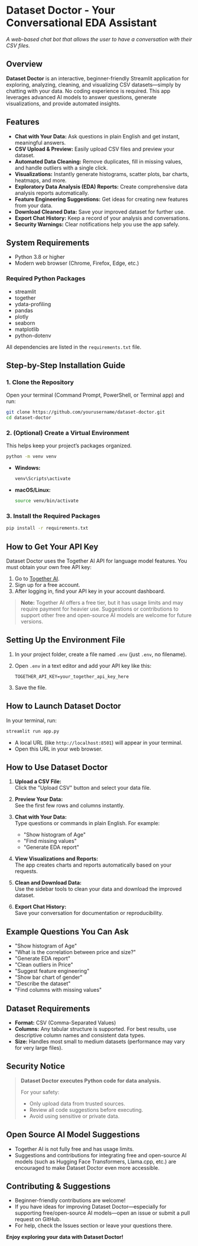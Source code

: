 # Dataset Doctor - Your Conversational EDA Assistant

*A web-based chat bot that allows the user to have a conversation with their CSV files.*

## Overview

**Dataset Doctor** is an interactive, beginner-friendly Streamlit application for exploring, analyzing, cleaning, and visualizing CSV datasets—simply by chatting with your data. No coding experience is required. This app leverages advanced AI models to answer questions, generate visualizations, and provide automated insights.

## Features

- **Chat with Your Data:** Ask questions in plain English and get instant, meaningful answers.
- **CSV Upload & Preview:** Easily upload CSV files and preview your dataset.
- **Automated Data Cleaning:** Remove duplicates, fill in missing values, and handle outliers with a single click.
- **Visualizations:** Instantly generate histograms, scatter plots, bar charts, heatmaps, and more.
- **Exploratory Data Analysis (EDA) Reports:** Create comprehensive data analysis reports automatically.
- **Feature Engineering Suggestions:** Get ideas for creating new features from your data.
- **Download Cleaned Data:** Save your improved dataset for further use.
- **Export Chat History:** Keep a record of your analysis and conversations.
- **Security Warnings:** Clear notifications help you use the app safely.

## System Requirements

- Python 3.8 or higher
- Modern web browser (Chrome, Firefox, Edge, etc.)

### Required Python Packages

- streamlit
- together
- ydata-profiling
- pandas
- plotly
- seaborn
- matplotlib
- python-dotenv

All dependencies are listed in the `requirements.txt` file.

## Step-by-Step Installation Guide

### 1. Clone the Repository

Open your terminal (Command Prompt, PowerShell, or Terminal app) and run:

```bash
git clone https://github.com/yourusername/dataset-doctor.git
cd dataset-doctor
```

### 2. (Optional) Create a Virtual Environment

This helps keep your project’s packages organized.

```bash
python -m venv venv
```

- **Windows:**  
  ```bash
  venv\Scripts\activate
  ```
- **macOS/Linux:**  
  ```bash
  source venv/bin/activate
  ```

### 3. Install the Required Packages

```bash
pip install -r requirements.txt
```

## How to Get Your API Key

Dataset Doctor uses the Together AI API for language model features. You must obtain your own free API key:

1. Go to [Together AI](https://www.together.ai/).
2. Sign up for a free account.
3. After logging in, find your API key in your account dashboard.

> **Note:** Together AI offers a free tier, but it has usage limits and may require payment for heavier use. Suggestions or contributions to support other free and open-source AI models are welcome for future versions.

## Setting Up the Environment File

1. In your project folder, create a file named `.env` (just `.env`, no filename).
2. Open `.env` in a text editor and add your API key like this:

   ```
   TOGETHER_API_KEY=your_together_api_key_here
   ```

3. Save the file.

## How to Launch Dataset Doctor

In your terminal, run:

```bash
streamlit run app.py
```

- A local URL (like `http://localhost:8501`) will appear in your terminal.
- Open this URL in your web browser.

## How to Use Dataset Doctor

1. **Upload a CSV File:**  
   Click the "Upload CSV" button and select your data file.

2. **Preview Your Data:**  
   See the first few rows and columns instantly.

3. **Chat with Your Data:**  
   Type questions or commands in plain English. For example:
   - "Show histogram of Age"
   - "Find missing values"
   - "Generate EDA report"

4. **View Visualizations and Reports:**  
   The app creates charts and reports automatically based on your requests.

5. **Clean and Download Data:**  
   Use the sidebar tools to clean your data and download the improved dataset.

6. **Export Chat History:**  
   Save your conversation for documentation or reproducibility.

## Example Questions You Can Ask

- "Show histogram of Age"
- "What is the correlation between price and size?"
- "Generate EDA report"
- "Clean outliers in Price"
- "Suggest feature engineering"
- "Show bar chart of gender"
- "Describe the dataset"
- "Find columns with missing values"

## Dataset Requirements

- **Format:** CSV (Comma-Separated Values)
- **Columns:** Any tabular structure is supported. For best results, use descriptive column names and consistent data types.
- **Size:** Handles most small to medium datasets (performance may vary for very large files).

## Security Notice

> **Dataset Doctor executes Python code for data analysis.**
>
> For your safety:
> - Only upload data from trusted sources.
> - Review all code suggestions before executing.
> - Avoid using sensitive or private data.

## Open Source AI Model Suggestions

- Together AI is not fully free and has usage limits.
- Suggestions and contributions for integrating free and open-source AI models (such as Hugging Face Transformers, Llama.cpp, etc.) are encouraged to make Dataset Doctor even more accessible.

## Contributing & Suggestions

- Beginner-friendly contributions are welcome!
- If you have ideas for improving Dataset Doctor—especially for supporting free/open-source AI models—open an issue or submit a pull request on GitHub.
- For help, check the Issues section or leave your questions there.

**Enjoy exploring your data with Dataset Doctor!**


